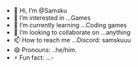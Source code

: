 - 👋 Hi, I’m @Samsku
- 👀 I’m interested in ...Games
- 🌱 I’m currently learning ...Coding games
- 💞️ I’m looking to collaborate on ...anything
- 📫 How to reach me ...Discord: samskuuu
- 😄 Pronouns: ..he/him.
- ⚡ Fun fact: ...-

